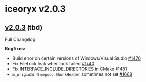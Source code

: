 # iceoryx v2.0.3

## [v2.0.3](https://github.com/eclipse-iceoryx/iceoryx/tree/v2.0.2) (tbd)

[Full Changelog](https://github.com/eclipse-iceoryx/iceoryx/compare/v2.0.2...v2.0.3)

**Bugfixes:**

- Build error on certain versions of Windows/Visual Studio [\#1476](https://github.com/eclipse-iceoryx/iceoryx/issues/1476)
- Fix FileLock leak when lock failed [\#1440](https://github.com/eclipse-iceoryx/iceoryx/issues/1440)
- Fix INTERFACE_INCLUDE_DIRECTORIES in CMake [\#1481](https://github.com/eclipse-iceoryx/iceoryx/issues/1481)
- `m_originId` in `mepoo::ChunkHeader` sometimes not set [\#1668](https://github.com/eclipse-iceoryx/iceoryx/issues/1668)
